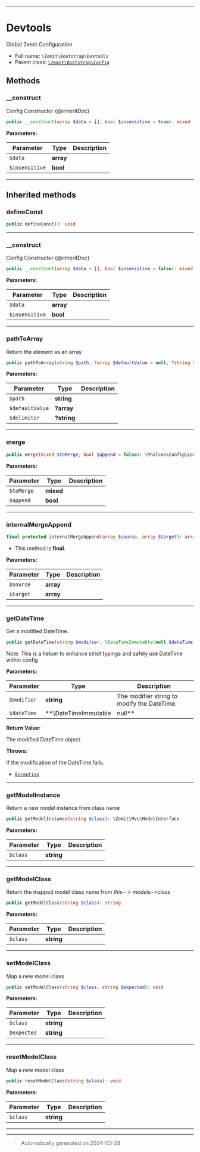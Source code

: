 ***

# Devtools

Global Zemit Configuration



* Full name: `\Zemit\Bootstrap\Devtools`
* Parent class: [`\Zemit\Bootstrap\Config`](./Config.md)




## Methods


### __construct

Config Constructor
{@inheritDoc}

```php
public __construct(array $data = [], bool $insensitive = true): mixed
```








**Parameters:**

| Parameter | Type | Description |
|-----------|------|-------------|
| `$data` | **array** |  |
| `$insensitive` | **bool** |  |





***


## Inherited methods


### defineConst



```php
public defineConst(): void
```












***

### __construct

Config Constructor
{@inheritDoc}

```php
public __construct(array $data = [], bool $insensitive = false): mixed
```








**Parameters:**

| Parameter | Type | Description |
|-----------|------|-------------|
| `$data` | **array** |  |
| `$insensitive` | **bool** |  |





***

### pathToArray

Return the element as an array

```php
public pathToArray(string $path, ?array $defaultValue = null, ?string $delimiter = null): ?array
```








**Parameters:**

| Parameter | Type | Description |
|-----------|------|-------------|
| `$path` | **string** |  |
| `$defaultValue` | **?array** |  |
| `$delimiter` | **?string** |  |





***

### merge



```php
public merge(mixed $toMerge, bool $append = false): \Phalcon\Config\ConfigInterface
```








**Parameters:**

| Parameter | Type | Description |
|-----------|------|-------------|
| `$toMerge` | **mixed** |  |
| `$append` | **bool** |  |





***

### internalMergeAppend



```php
final protected internalMergeAppend(array $source, array $target): array
```





* This method is **final**.


**Parameters:**

| Parameter | Type | Description |
|-----------|------|-------------|
| `$source` | **array** |  |
| `$target` | **array** |  |





***

### getDateTime

Get a modified DateTime.

```php
public getDateTime(string $modifier, \DateTimeImmutable|null $dateTime = null): \DateTimeImmutable
```

Note: This is a helper to enhance strict typings and safely use DateTime within config






**Parameters:**

| Parameter | Type | Description |
|-----------|------|-------------|
| `$modifier` | **string** | The modifier string to modify the DateTime. |
| `$dateTime` | **\DateTimeImmutable|null** | Optional. The DateTime to modify. Defaults to current DateTime if not provided. |


**Return Value:**

The modified DateTime object.



**Throws:**
<p>If the modification of the DateTime fails.</p>

- [`Exception`](../../Exception.md)



***

### getModelInstance

Return a new model instance from class name

```php
public getModelInstance(string $class): \Zemit\Mvc\ModelInterface
```








**Parameters:**

| Parameter | Type | Description |
|-----------|------|-------------|
| `$class` | **string** |  |





***

### getModelClass

Return the mapped model class name from $this->models->$class

```php
public getModelClass(string $class): string
```








**Parameters:**

| Parameter | Type | Description |
|-----------|------|-------------|
| `$class` | **string** |  |





***

### setModelClass

Map a new model class

```php
public setModelClass(string $class, string $expected): void
```








**Parameters:**

| Parameter | Type | Description |
|-----------|------|-------------|
| `$class` | **string** |  |
| `$expected` | **string** |  |





***

### resetModelClass

Map a new model class

```php
public resetModelClass(string $class): void
```








**Parameters:**

| Parameter | Type | Description |
|-----------|------|-------------|
| `$class` | **string** |  |





***


***
> Automatically generated on 2024-03-28
